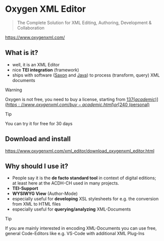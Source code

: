 # Oxygen XML Editor

> The Complete Solution for XML Editing, Authoring, Development & Collaboration

https://www.oxygenxml.com/

## What is it?

* well, it is an XML Editor
* nice **TEI integration** (framework)
* ships with software ([Saxon](https://www.saxonica.com/products/why-saxon.xml) and [Java](https://www.java.com/en/)) to process (transform, query) XML documents


> [!WARNING]  
> Oxygen is not free, you need to buy a license, starting from [$137 (academic)](https://www.oxygenxml.com/buy-academic.html) or [$240 (personal)](https://www.oxygenxml.com/buy-personal.html)


> [!TIP]
> You can try it for free for 30 days

## Download and install

https://www.oxygenxml.com/xml_editor/download_oxygenxml_editor.html

## Why should I use it?

* People say it is the **de facto standard tool** in context of digital editions; at least here at the ACDH-CH used in many projects.
* **TEI-Support**
* **WYSIWYG View** (Author-Mode)
* especially useful for **developing** XSL stylesheets for e.g. the conversion from XML to HTML files
* especially useful for **querying/analyzing** XML-Documents

> [!TIP]
> If you are mainly interested in encoding XML-Documents you can use free, general Code-Editors like e.g. VS-Code with additional XML Plug-Ins